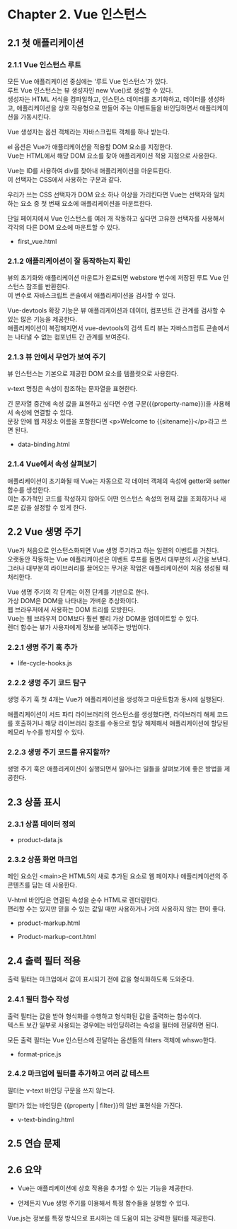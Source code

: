 # Chapter 2. Vue 인스턴스

## 2.1 첫 애플리케이션

### 2.1.1 Vue 인스턴스 루트

모든 Vue 애플리케이션 중심에는 '루트 Vue 인스턴스'가 있다.  
루트 Vue 인스턴스는 뷰 생성자인 new Vue()로 생성할 수 있다.  
생성자는 HTML 서식을 컴파일하고, 인스턴스 데이터를 초기화하고, 데이터를 생성하고, 애플리케이션을 상호 작용형으로 만들어 주는 이벤트들을 바인딩하면서 애플리케이션을 가동시킨다.

Vue 생성자는 옵션 객체라는 자바스크립트 객체를 하나 받는다.

el 옵션은 Vue가 애플리케이션을 적용할 DOM 요소를 지정한다.  
Vue는 HTML에서 해당 DOM 요소를 찾아 애플리케이션 적용 지점으로 사용한다.

Vue는 ID를 사용하여 div를 찾아내 애플리케이션을 마운트한다.  
이 선택자는 CSS에서 사용하는 구문과 같다.

우리가 쓰는 CSS 선택자가 DOM 요소 하나 이상을 가리킨다면 Vue는 선택자와 일치하는 요소 중 첫 번째 요소에 애플리케이션을 마운트한다.

단일 페이지에서 Vue 인스턴스를 여러 개 작동하고 싶다면 고유한 선택자를 사용해서 각각의 다른 DOM 요소에 마운트할 수 있다.

- first_vue.html

### 2.1.2 애플리케이션이 잘 동작하는지 확인

뷰의 초기화와 애플리케이션 마운트가 완료되면 webstore 변수에 저장된 루트 Vue 인스턴스 참조를 반환한다.  
이 변수로 자바스크립트 콘솔에서 애플리케이션을 검사할 수 있다.

Vue-devtools 확장 기능은 뷰 애플리케이션과 데이터, 컴포넌트 간 관계를 검사할 수 있는 많은 기능을 제공한다.  
애플리케이션이 복잡해지면서 vue-devtools의 검색 트리 뷰는 자바스크립트 콘솔에서는 나타낼 수 없는 컴포넌트 간 관계를 보여준다.

### 2.1.3 뷰 안에서 무언가 보여 주기

뷰 인스턴스는 기본으로 제공한 DOM 요소를 템플릿으로 사용한다.

v-text 명칭은 속성이 참조하는 문자열을 표현한다.

긴 문자열 중간에 속성 값을 표현하고 싶다면 수염 구문({{property-name}})을 사용해서 속성에 연결할 수 있다.  
문장 안에 웹 저장소 이름을 포함한다면 \<p>Welcome to {{sitename}}\</p>라고 쓰면 된다.

- data-binding.html

### 2.1.4 Vue에서 속성 살펴보기

애플리케이션이 초기화될 때 Vue는 자동으로 각 데이터 객체의 속성에 getter와 setter 함수를 생성한다.  
이는 추가적인 코드를 작성하지 않아도 어떤 인스턴스 속성의 현재 값을 조회하거나 새로운 값을 설정할 수 있게 한다.

## 2.2 Vue 생명 주기

Vue가 처음으로 인스턴스화되면 Vue 생명 주기라고 하는 일련의 이벤트를 거친다.  
오랫동안 작동하는 Vue 애플리케이션은 이벤트 루프를 돌면서 대부분의 시간을 보낸다.  
그러나 대부분의 라이브러리를 끌어오는 무거운 작업은 애플리케이션이 처음 생성될 때 처리한다.

Vue 생명 주기의 각 단계는 이전 단계를 기반으로 한다.  
가상 DOM은 DOM을 나타내는 가벼운 추상화이다.  
웹 브라우저에서 사용하는 DOM 트리를 모방한다.  
Vue는 웹 브라우저 DOM보다 훨씬 빨리 가상 DOM을 업데이트할 수 있다.  
렌더 함수는 뷰가 사용자에게 정보를 보여주는 방법이다.

### 2.2.1 생명 주기 훅 추가

- life-cycle-hooks.js

### 2.2.2 생명 주기 코드 탐구

생명 주기 훅 첫 4개는 Vue가 애플리케이션을 생성하고 마운트함과 동시에 실행된다.

애플리케이션이 서드 파티 라이브러리의 인스턴스를 생성했다면, 라이브러리 해체 코드를 호출하거나 해당 라이브러리 참조를 수동으로 할당 해제해서 애플리케이션에 할당된 메모리 누수를 방지할 수 있다.

### 2.2.3 생명 주기 코드를 유지할까?

생명 주기 훅은 애플리케이션이 실행되면서 일어나는 일들을 살펴보기에 좋은 방법을 제공한다.

## 2.3 상품 표시

### 2.3.1 상품 데이터 정의

- product-data.js

### 2.3.2 상품 화면 마크업

메인 요소인 \<main>은 HTML5의 새로 추가된 요소로 웹 페이지나 애플리케이션의 주 콘텐츠를 담는 데 사용한다.

V-html 바인딩은 연결된 속성을 순수 HTML로 렌더링한다.  
편리할 수는 있지만 믿을 수 있는 값일 때만 사용하거나 거의 사용하지 않는 편이 좋다.

- product-markup.html

- Product-markup-cont.html

## 2.4 출력 필터 적용

출력 필터는 마크업에서 값이 표시되기 전에 값을 형식화하도록 도와준다.

### 2.4.1 필터 함수 작성

출력 필터는 값을 받아 형식화를 수행하고 형식화된 값을 출력하는 함수이다.  
텍스트 보간 일부로 사용되는 경우에는 바인딩하려는 속성을 필터에 전달하면 된다.

모든 출력 필터는 Vue 인스턴스에 전달하는 옵션들의 filters 객체에 whswo한다.

- format-price.js

### 2.4.2 마크업에 필터를 추가하고 여러 값 테스트

필터는 v-text 바인딩 구문을 쓰지 않는다.

필터가 있는 바인딩은 {{property | filter}}의 일반 표현식을 가진다.

- v-text-binding.html

## 2.5 연습 문제

## 2.6 요약

- Vue는 애플리케이션에 상호 작용을 추가할 수 있는 기능을 제공한다.

- 언제든지 Vue 생명 주기를 이용해서 특정 함수들을 실행할 수 있다.

Vue.js는 정보를 특정 방식으로 표시하는 데 도움이 되는 강력한 필터를 제공한다.
